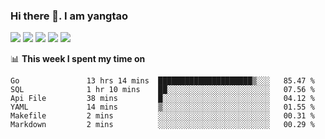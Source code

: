 ### Hi there 👋. I am yangtao 

<!-- **runtu666/runtu666** is a ✨ _special_ ✨ repository because its `README.md` (this file) appears on your GitHub profile. -->

![](https://github-profile-summary-cards.vercel.app/api/cards/profile-details?username=runtu666&theme=github)
![](https://github-profile-summary-cards.vercel.app/api/cards/repos-per-language?username=runtu666&theme=github)
![](https://github-profile-summary-cards.vercel.app/api/cards/most-commit-language?username=runtu666&theme=github)
![](https://github-profile-summary-cards.vercel.app/api/cards/stats?&username=runtu666&theme=github)
![](https://github-profile-summary-cards.vercel.app/api/cards/productive-time?username=runtu666&theme=github)

📊 **This week I spent my time on**
<!--START_SECTION:waka-->

```text
Go               13 hrs 14 mins  █████████████████████▒░░░   85.47 %
SQL              1 hr 10 mins    ██░░░░░░░░░░░░░░░░░░░░░░░   07.56 %
Api File         38 mins         █░░░░░░░░░░░░░░░░░░░░░░░░   04.12 %
YAML             14 mins         ▒░░░░░░░░░░░░░░░░░░░░░░░░   01.55 %
Makefile         2 mins          ░░░░░░░░░░░░░░░░░░░░░░░░░   00.31 %
Markdown         2 mins          ░░░░░░░░░░░░░░░░░░░░░░░░░   00.29 %
```

<!--END_SECTION:waka-->


[comment]: <> (Here are some ideas to get you started:)

[comment]: <> (- 🔭 I’m currently working on tal)

[comment]: <> (- 🌱 I’m currently learning devops)

[comment]: <> (- 👯 I’m looking to collaborate on ...)

[comment]: <> (- 🤔 I’m looking for help with ...)

[comment]: <> (- 💬 Ask me about ...)

[comment]: <> (- 📫 How to reach me: ...)

[comment]: <> (- 😄 Pronouns: ...)

[comment]: <> (- ⚡ Fun fact: ...)
